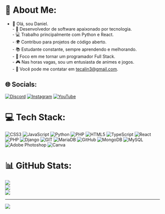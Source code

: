 # 💫 About Me:
- 👋 Olá, sou Daniel.<br>- 🚀 Desenvolvedor de software apaixonado por tecnologia.<br>- 💻 Trabalho principalmente com Python e React.<br>- 🌍 Contribuo para projetos de código aberto.<br>- 📚 Estudante constante, sempre aprendendo e melhorando.<br>- 🎯 Foco em me tornar um programador Full Stack.<br>- 🎮 Nas horas vagas, sou um entusiasta de animes e jogos.<br>- 📧 Você pode me contatar em tecalin3@gmail.com.<br>


## 🌐 Socials:
[![Discord](https://img.shields.io/badge/Discord-%237289DA.svg?logo=discord&logoColor=white)](https://discord.gg/danyelsmage) [![Instagram](https://img.shields.io/badge/Instagram-%23E4405F.svg?logo=Instagram&logoColor=white)](https://instagram.com/cromaa_) [![YouTube](https://img.shields.io/badge/YouTube-%23FF0000.svg?logo=YouTube&logoColor=white)](https://youtube.com/@@daniels6736) 

# 💻 Tech Stack:
![CSS3](https://img.shields.io/badge/css3-%231572B6.svg?style=for-the-badge&logo=css3&logoColor=white) ![JavaScript](https://img.shields.io/badge/javascript-%23323330.svg?style=for-the-badge&logo=javascript&logoColor=%23F7DF1E) ![Python](https://img.shields.io/badge/python-3670A0?style=for-the-badge&logo=python&logoColor=ffdd54) ![PHP](https://img.shields.io/badge/php-%23777BB4.svg?style=for-the-badge&logo=php&logoColor=white) ![HTML5](https://img.shields.io/badge/html5-%23E34F26.svg?style=for-the-badge&logo=html5&logoColor=white) ![TypeScript](https://img.shields.io/badge/typescript-%23007ACC.svg?style=for-the-badge&logo=typescript&logoColor=white) ![React](https://img.shields.io/badge/react-%2320232a.svg?style=for-the-badge&logo=react&logoColor=%2361DAFB) ![PHP](https://img.shields.io/badge/php-%23777BB4.svg?style=for-the-badge&logo=php&logoColor=white) ![Django](https://img.shields.io/badge/django-%23092E20.svg?style=for-the-badge&logo=django&logoColor=white) ![GIT](https://img.shields.io/badge/Git-fc6d26?style=for-the-badge&logo=git&logoColor=white) ![MariaDB](https://img.shields.io/badge/MariaDB-003545?style=for-the-badge&logo=mariadb&logoColor=white) ![GitHub](https://img.shields.io/badge/GitHub-%23121011.svg?style=for-the-badge&logo=github&logoColor=white) ![MongoDB](https://img.shields.io/badge/MongoDB-%234ea94b.svg?style=for-the-badge&logo=mongodb&logoColor=white) ![MySQL](https://img.shields.io/badge/mysql-%2300f.svg?style=for-the-badge&logo=mysql&logoColor=white) ![Adobe Photoshop](https://img.shields.io/badge/adobephotoshop-%2331A8FF.svg?style=for-the-badge&logo=adobephotoshop&logoColor=white) ![Canva](https://img.shields.io/badge/Canva-%2300C4CC.svg?style=for-the-badge&logo=Canva&logoColor=white)
# 📊 GitHub Stats:
![](https://github-readme-stats.vercel.app/api?username=danielSmage&theme=dracula&hide_border=false&include_all_commits=true&count_private=false)<br/>
![](https://github-readme-streak-stats.herokuapp.com/?user=danielSmage&theme=dracula&hide_border=false)<br/>
![](https://github-readme-stats.vercel.app/api/top-langs/?username=danielSmage&theme=dracula&hide_border=false&include_all_commits=true&count_private=false&layout=compact)

---
[![](https://visitcount.itsvg.in/api?id=danielSmage&icon=0&color=4)](https://visitcount.itsvg.in)

<!-- Proudly created with GPRM ( https://gprm.itsvg.in ) -->